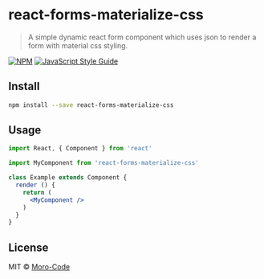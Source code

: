 # react-forms-materialize-css

> A simple dynamic react form component which uses json to render a form with material css styling.

[![NPM](https://img.shields.io/npm/v/react-forms-materialize-css.svg)](https://www.npmjs.com/package/react-forms-materialize-css) [![JavaScript Style Guide](https://img.shields.io/badge/code_style-standard-brightgreen.svg)](https://standardjs.com)

## Install

```bash
npm install --save react-forms-materialize-css
```

## Usage

```jsx
import React, { Component } from 'react'

import MyComponent from 'react-forms-materialize-css'

class Example extends Component {
  render () {
    return (
      <MyComponent />
    )
  }
}
```

## License

MIT © [Moro-Code](https://github.com/Moro-Code)
